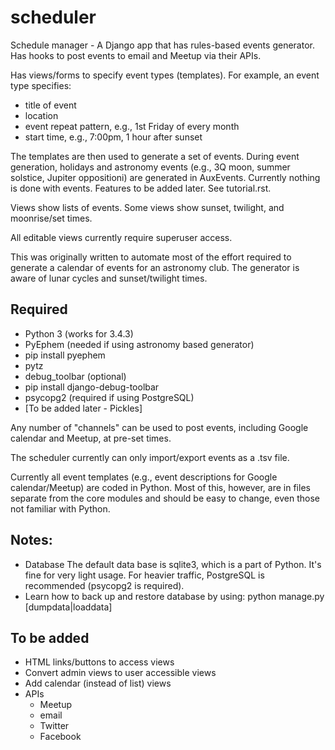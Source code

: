 # scheduler
Schedule manager - A Django app that has rules-based events generator.
Has hooks to post events to email and Meetup via their APIs.

Has views/forms to specify event types (templates).  For example,
an event type specifies:
+ title of event
+ location
+ event repeat pattern, e.g., 1st Friday of every month
+ start time, e.g., 7:00pm, 1 hour after sunset

The templates are then used to generate a set of events.  During
event generation, holidays and astronomy events (e.g., 3Q moon,
summer solstice, Jupiter oppositioni) are generated in AuxEvents.
Currently nothing is done with events.  Features to be added later.
See tutorial.rst.

Views show lists of events.  Some views show sunset, twilight, and
moonrise/set times.

All editable views currently require superuser access.

This was originally written to automate most of the effort required
to generate a calendar of events for an astronomy club.  The generator
is aware of lunar cycles and sunset/twilight times.


Required
--------
+ Python 3 (works for 3.4.3)
+ PyEphem (needed if using astronomy based generator)
+   pip install pyephem
+ pytz
+ debug_toolbar (optional)
+   pip install django-debug-toolbar
+ psycopg2 (required if using PostgreSQL)
+ [To be added later - Pickles]

Any number of "channels" can be used to post events, including
Google calendar and Meetup, at pre-set times.

The scheduler currently can only import/export events as a .tsv
file.

Currently all event templates (e.g., event descriptions for Google
calendar/Meetup) are coded in Python.  Most of this, however, are
in files separate from the core modules and should be easy to change,
even those not familiar with Python.


Notes:
-----
- Database
    The default data base is sqlite3, which is a part of Python.
    It's fine for very light usage.  For heavier traffic, PostgreSQL
    is recommended (psycopg2 is required).
- Learn how to back up and restore database by using:
    python manage.py [dumpdata|loaddata]


To be added
-----------
+ HTML links/buttons to access views
+ Convert admin views to user accessible views
+ Add calendar (instead of list) views
+ APIs
  - Meetup
  - email
  - Twitter
  - Facebook
